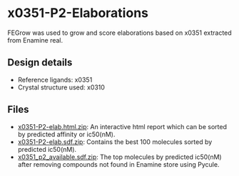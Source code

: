 # x0351-P2-Elaborations

FEGrow was used to grow and score elaborations based on x0351 extracted from Enamine real.

## Design details

- Reference ligands: x0351
- Crystal structure used: x0310

## Files
- [x0351-P2-elab.html.zip](x0351-P2-elab.html.zip): An interactive html report which can be sorted by predicted affinity or ic50(nM).
- [x0351-P2-elab.sdf.zip](x0351-P2-elab.sdf.zip): Contains the best 100 molecules sorted by predicted ic50(nM).
- [x0351_p2_available.sdf.zip](x0351_p2_available.sdf.zip): The top molecules by predicted ic50(nM) after removing compounds not found in Enamine store using Pycule.